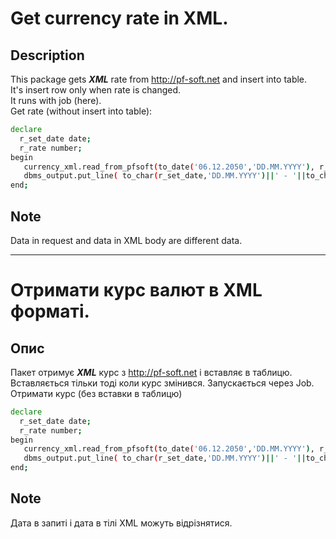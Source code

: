 # Get currency rate in XML.   

## Description  
This package gets ***XML*** rate from http://pf-soft.net and insert into table.   
It's insert row only when rate is changed.  
It runs with job (here).   
Get rate (without insert  into table):
```sh
declare
  r_set_date date;
  r_rate number;
begin
   currency_xml.read_from_pfsoft(to_date('06.12.2050','DD.MM.YYYY'), r_set_date, r_rate);
   dbms_output.put_line( to_char(r_set_date,'DD.MM.YYYY')||' - '||to_char(r_rate)  );
end;
```
## Note   
Data in request and data in XML body are different data.

----------------------------------------------------------------

# Отримати курс валют в XML форматі.
## Опис
Пакет отримує ***XML*** курс з http://pf-soft.net і вставляє в таблицю.
Вставляється тільки тоді коли курс змінився.
Запускається через Job.  
Отримати курс (без вставки в таблицю)  
```sh
declare
  r_set_date date;
  r_rate number;
begin
   currency_xml.read_from_pfsoft(to_date('06.12.2050','DD.MM.YYYY'), r_set_date, r_rate);
   dbms_output.put_line( to_char(r_set_date,'DD.MM.YYYY')||' - '||to_char(r_rate)  );
end;
```
## Note   
Дата в запиті і дата в тілі XML можуть відрізнятися.  
